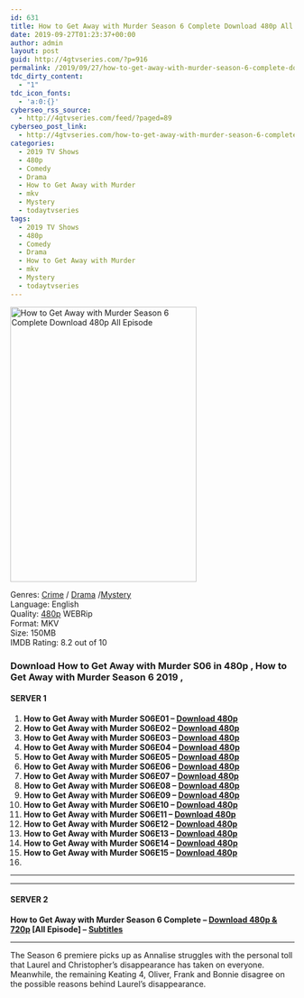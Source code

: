 ```yaml
---
id: 631
title: How to Get Away with Murder Season 6 Complete Download 480p All Episode
date: 2019-09-27T01:23:37+00:00
author: admin
layout: post
guid: http://4gtvseries.com/?p=916
permalink: /2019/09/27/how-to-get-away-with-murder-season-6-complete-download-480p-all-episode-2/
tdc_dirty_content:
  - "1"
tdc_icon_fonts:
  - 'a:0:{}'
cyberseo_rss_source:
  - http://4gtvseries.com/feed/?paged=89
cyberseo_post_link:
  - http://4gtvseries.com/how-to-get-away-with-murder-season-6-complete-download-480p-all-episode/
categories:
  - 2019 TV Shows
  - 480p
  - Comedy
  - Drama
  - How to Get Away with Murder
  - mkv
  - Mystery
  - todaytvseries
tags:
  - 2019 TV Shows
  - 480p
  - Comedy
  - Drama
  - How to Get Away with Murder
  - mkv
  - Mystery
  - todaytvseries
---
```

<img loading="lazy" class="aligncenter" src="https://3.bp.blogspot.com/-X-vB2M5i2IY/XY1bckKVftI/AAAAAAAAARU/x_QGYt0OViUh0hMSJPLAz6phMhqfqxD5ACK4BGAYYCw/s1600/How%2Bto%2BGet%2BAway%2Bwith%2BMurder%2BSeason%2B6.jpg" alt="How to Get Away with Murder Season 6 Complete Download 480p All Episode" width="330" height="488" />

Genres: <a href="http://4gtvseries.com/tag/crime/" data-wpel-link="internal">Crime</a> / <a href="http://4gtvseries.com/tag/drama/" data-wpel-link="internal">Drama</a> /<a href="http://4gtvseries.com/tag/mystery/" data-wpel-link="internal">Mystery</a>  
Language: English  
Quality:&nbsp;<a href="http://4gtvseries.com/tag/480p/" data-wpel-link="internal">480p</a> WEBRip  
Format: MKV  
Size: 150MB  
IMDB Rating: 8.2 out of 10

### **Download How to Get Away with Murder S06 in 480p , How to Get Away with Murder Season 6 2019 ,&nbsp;**

#### <span><strong>SERVER 1</strong></span>

  1. **How to Get Away with Murder S06E01 – <a href="http://slink.dl480p.xyz/RLNg" data-wpel-link="external" target="_blank" rel="nofollow external noopener noreferrer" class="wpel-icon-left"><i class="wpel-icon fa fa-download" aria-hidden="true"></i>Download 480p</a>**
  2. **How to Get Away with Murder S06E02 – <a href="http://slink.dl480p.xyz/iSizLwaf" data-wpel-link="external" target="_blank" rel="nofollow external noopener noreferrer" class="wpel-icon-left"><i class="wpel-icon fa fa-download" aria-hidden="true"></i>Download 480p</a>**
  3. **How to Get Away with Murder S06E03 – <a href="http://slink.dl480p.xyz/DsstbNs" data-wpel-link="external" target="_blank" rel="nofollow external noopener noreferrer" class="wpel-icon-left"><i class="wpel-icon fa fa-download" aria-hidden="true"></i>Download 480p</a>**
  4. **How to Get Away with Murder S06E04 – <a href="http://slink.dl480p.xyz/mzpNzzZ" data-wpel-link="external" target="_blank" rel="nofollow external noopener noreferrer" class="wpel-icon-left"><i class="wpel-icon fa fa-download" aria-hidden="true"></i>Download 480p</a>**
  5. **How to Get Away with Murder S06E05 – <a href="http://slink.dl480p.xyz/84Vqm" data-wpel-link="external" target="_blank" rel="nofollow external noopener noreferrer" class="wpel-icon-left"><i class="wpel-icon fa fa-download" aria-hidden="true"></i>Download 480p</a>**
  6. **How to Get Away with Murder S06E06 – <a href="http://slink.dl480p.xyz/YRqtO6rn" data-wpel-link="external" target="_blank" rel="nofollow external noopener noreferrer" class="wpel-icon-left"><i class="wpel-icon fa fa-download" aria-hidden="true"></i>Download 480p</a>**
  7. **How to Get Away with Murder S06E07 – <a href="http://slink.dl480p.xyz/PWDMi" data-wpel-link="external" target="_blank" rel="nofollow external noopener noreferrer" class="wpel-icon-left"><i class="wpel-icon fa fa-download" aria-hidden="true"></i>Download 480p</a>**
  8. **How to Get Away with Murder S06E08 – <a href="http://slink.dl480p.xyz/F03k" data-wpel-link="external" target="_blank" rel="nofollow external noopener noreferrer" class="wpel-icon-left"><i class="wpel-icon fa fa-download" aria-hidden="true"></i>Download 480p</a>**
  9. **How to Get Away with Murder S06E09 – <a href="http://slink.dl480p.xyz/QmqELuZ" data-wpel-link="external" target="_blank" rel="nofollow external noopener noreferrer" class="wpel-icon-left"><i class="wpel-icon fa fa-download" aria-hidden="true"></i>Download 480p</a>**
 10. **How to Get Away with Murder S06E10 – <a href="http://slink.dl480p.xyz/LVky33" data-wpel-link="external" target="_blank" rel="nofollow external noopener noreferrer" class="wpel-icon-left"><i class="wpel-icon fa fa-download" aria-hidden="true"></i>Download 480p</a>**
 11. **How to Get Away with Murder S06E11 – <a href="http://slink.dl480p.xyz/JdHHhE1C" data-wpel-link="external" target="_blank" rel="nofollow external noopener noreferrer" class="wpel-icon-left"><i class="wpel-icon fa fa-download" aria-hidden="true"></i>Download 480p</a>**
 12. **How to Get Away with Murder S06E12 – <a href="http://slink.dl480p.xyz/z5Qxwl" data-wpel-link="external" target="_blank" rel="nofollow external noopener noreferrer" class="wpel-icon-left"><i class="wpel-icon fa fa-download" aria-hidden="true"></i>Download 480p</a>**
 13. **How to Get Away with Murder S06E13 – <a href="http://slink.dl480p.xyz/4mc9qTuV" data-wpel-link="external" target="_blank" rel="nofollow external noopener noreferrer" class="wpel-icon-left"><i class="wpel-icon fa fa-download" aria-hidden="true"></i>Download 480p</a>**
 14. **How to Get Away with Murder S06E14 – <a href="http://slink.dl480p.xyz/GafACf" data-wpel-link="external" target="_blank" rel="nofollow external noopener noreferrer" class="wpel-icon-left"><i class="wpel-icon fa fa-download" aria-hidden="true"></i>Download 480p</a>**
 15. **How to Get Away with Murder S06E15 – <a href="http://slink.dl480p.xyz/1ymHRjjt" data-wpel-link="external" target="_blank" rel="nofollow external noopener noreferrer" class="wpel-icon-left"><i class="wpel-icon fa fa-download" aria-hidden="true"></i>Download 480p</a>**
 16. 

* * *

* * *

#### <span><strong>SERVER 2</strong></span>

**How to Get Away with Murder Season 6 Complete – <a href="http://dl480p.xyz/685/" data-wpel-link="external" target="_blank" rel="nofollow external noopener noreferrer" class="wpel-icon-left"><i class="wpel-icon fa fa-download" aria-hidden="true"></i>Download 480p & 720p</a> [All Episode] – <a href="https://subscene.com/subtitles/how-to-get-away-with-murder-sixth-season" data-wpel-link="external" target="_blank" rel="nofollow external noopener noreferrer" class="wpel-icon-left"><i class="wpel-icon fa fa-download" aria-hidden="true"></i>Subtitles</a>**

* * *

The Season 6 premiere picks up as Annalise struggles with the personal toll that Laurel and Christopher’s disappearance has taken on everyone. Meanwhile, the remaining Keating 4, Oliver, Frank and Bonnie disagree on the possible reasons behind Laurel’s disappearance.

<div align="center">
</div>